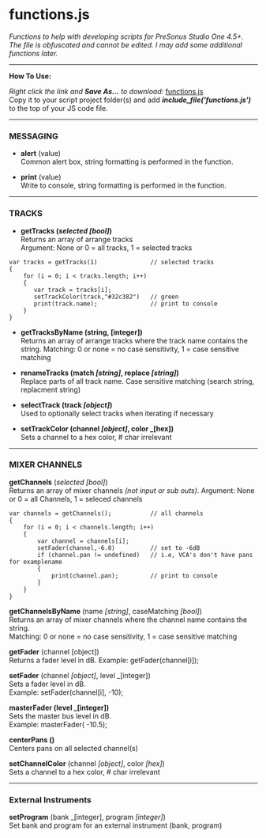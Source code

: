 # functions.js
_Functions to help with developing scripts for PreSonus Studio One 4.5+.  The file is obfuscated and cannot be edited. I may add some additional functions later._

<HR>
    
**How To Use:**</br>

_Right click the link and **Save As...** to download:_
[functions.js](https://raw.githubusercontent.com/expressmix/studioone_functions/master/functions.js) </br>
Copy it to your script project folder(s) and add **_include_file('functions.js')_** to the top of your JS code file.


<HR>

### MESSAGING

- **alert** (value)</br>
Common alert box, string formatting is performed in the function.

- **print** (value)</br>
Write to console, string formatting is performed in the function.

<HR>

### TRACKS 

- **getTracks (_selected [bool]_)**</br>
Returns an array of arrange tracks</br>
Argument: None or 0 = all tracks, 1 = selected tracks

```
var tracks = getTracks(1)               // selected tracks
{
    for (i = 0; i < tracks.length; i++)
    {
       var track = tracks[i];
       setTrackColor(track,"#32c382")   // green
       print(track.name);               // print to console
    }
}
```

- **getTracksByName (string, [integer])**</br>
Returns an array of arrange tracks where the track name contains the string. Matching: 0 or none = no case sensitivity, 1 = case sensitive matching

- **renameTracks (match _[string]_, replace _[string]_)**</br>
Replace parts of all track name. Case sensitive matching (search string, replacment string)

- **selectTrack (track _[object]_)**</br>
Used to optionally select tracks when iterating if necessary

- **setTrackColor (channel _[object]_, color _[hex])**</br>
Sets a channel to a hex color, # char irrelevant

<HR>

### MIXER CHANNELS 

   **getChannels** (_selected [bool]_)</br>
    Returns an array of mixer channels _(not input or sub outs)_. Argument: None or 0 = all Channels, 1 = seleced channels

```
var channels = getChannels();           // all channels
{
    for (i = 0; i < channels.length; i++)
    {
        var channel = channels[i];
        setFader(channel,-6.0)          // set to -6dB
        if (channel.pan != undefined)   // i.e, VCA's don't have pans for examplename
        {
            print(channel.pan);         // print to console
        }
    }
}
```

   **getChannelsByName** (name _[string]_, caseMatching _[bool]_)</br>
    Returns an array of mixer channels where the channel name contains the string.</br> 
    Matching: 0 or none = no case sensitivity, 1 = case    sensitive matching

   **getFader** (channel [object])</br>
    Returns a fader level in dB.  Example: getFader(channel[i]);

   **setFader** (channel _[object]_, level _[integer])</br>
    Sets a fader level in dB.  </br>Example: setFader(channel[i], -10);

   **masterFader (level _[integer])**</br>
    Sets the master bus level in dB. </br>Example: masterFader( -10.5);

   **centerPans ()**</br>
    Centers pans on all selected channel(s)

   **setChannelColor** (channel _[object]_, color _[hex]_)</br>
    Sets a channel to a hex color, # char irrelevant

<HR>

### External Instruments 

   **setProgram** (bank _[integer], program _[integer]_)</br>
    Set bank and program for an external instrument (bank, program)
